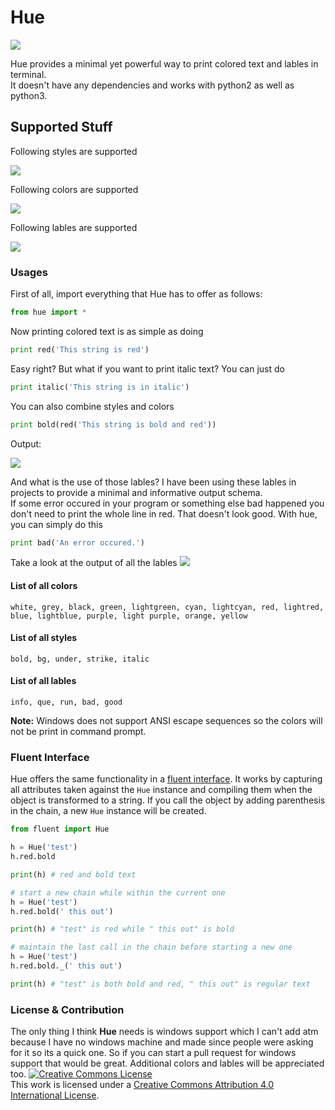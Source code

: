# Hue
<img src='https://i.imgur.com/coACsyQ.png' />

Hue provides a minimal yet powerful way to print colored text and lables in terminal.</br>
It doesn't have any dependencies and works with python2 as well as python3.

## Supported Stuff

Following styles are supported

<img src='https://i.imgur.com/899ZtQy.png' />

Following colors are supported

<img src='https://i.imgur.com/9tWvPkD.png' />

Following lables are supported

<img src='https://i.imgur.com/dpJxqT2.png' />

### Usages
First of all, import everything that Hue has to offer as follows:
```python
from hue import *
```
Now printing colored text is as simple as doing
```python
print red('This string is red')
```
Easy right?
But what if you want to print italic text?
You can just do
```python
print italic('This string is in italic')
```
You can also combine styles and colors
```python
print bold(red('This string is bold and red'))
```
Output:

<img src='https://i.imgur.com/Lo7ZyHq.png' />

And what is the use of those lables?</b>
I have been using these lables in projects to provide a minimal and informative output schema.</br>
If some error occured in your program or something else bad happened you don't need to print the whole line in red. That doesn't look good. With hue, you can simply do this
```python
print bad('An error occured.')
```
Take a look at the output of all the lables
<img src='https://i.imgur.com/zJ7ZgUi.png' />

#### List of all colors
```
white, grey, black, green, lightgreen, cyan, lightcyan, red, lightred,
blue, lightblue, purple, light purple, orange, yellow
```
#### List of all styles
```
bold, bg, under, strike, italic
```

#### List of all lables
```
info, que, run, bad, good
```

<b>Note:</b> Windows does not support ANSI escape sequences so the colors will not be print in command prompt.

### Fluent Interface

Hue offers the same functionality in a [fluent interface](https://en.wikipedia.org/wiki/Fluent_interface). It works by capturing all attributes taken against the `Hue` instance and compiling them when the object is transformed to a string. If you call the object by adding parenthesis in the chain, a new `Hue` instance will be created.

```python
from fluent import Hue

h = Hue('test')
h.red.bold

print(h) # red and bold text

# start a new chain while within the current one
h = Hue('test')
h.red.bold(' this out')

print(h) # "test" is red while " this out" is bold

# maintain the last call in the chain before starting a new one
h = Hue('test')
h.red.bold._(' this out')

print(h) # "test" is both bold and red, " this out" is regular text
```

### License & Contribution
The only thing I think <b>Hue</b> needs is windows support which I can't add atm because I have no windows machine and made since people were asking for it so its a quick one. So if you can start a pull request for windows support that would be great. Additional colors and lables will be appreciated too.
<a rel="license" href="http://creativecommons.org/licenses/by/4.0/"><img alt="Creative Commons License" style="border-width:0" src="https://i.creativecommons.org/l/by/4.0/80x15.png" /></a><br />This work is licensed under a <a rel="license" href="http://creativecommons.org/licenses/by/4.0/">Creative Commons Attribution 4.0 International License</a>.
